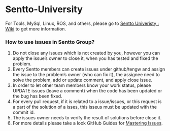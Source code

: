 # Sentto-University

For Tools, MySql, Linux, ROS, and others, please go to [Sentto Univeristy : Wiki](https://github.com/Sentto/Sentto-University/wiki) to get more information.

### How to use issues in Sentto Group?
1. Do not close any issues which is not created by you, however you can apply the issue’s owner to close it, when you has tested and fixed the problem.
2. Every Sentto members can create issues under github/tengw and assign the issue to the problem’s owner (who can fix it), the assignee need to solve the problem,  add or update comment, and apply close issue. 
3. In order to let other team members know your work status, please UPDATE issues (leave a comment) when the code has been updated or the bug has been fixed.
4. For every pull request, if it is related to a issue/issues, or this request is a part of the solution of a isses, this isseus must be updated with the commit id. 
5. The issues owner needs to verify the result of solutions before close it.
6. For more details please take a look GitHub Guides for [Mastering Issues](https://guides.github.com/features/issues/). 

